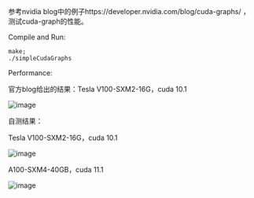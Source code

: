 
参考nvidia blog中的例子https://developer.nvidia.com/blog/cuda-graphs/ ，
测试cuda-graph的性能。

Compile and Run: 

```
make;
./simpleCudaGraphs
```

Performance:


官方blog给出的结果：Tesla V100-SXM2-16G，cuda 10.1

![image](https://user-images.githubusercontent.com/11663212/131632720-bf0e045d-4d04-400e-842a-1ccb97f702e1.png)

自测结果：

Tesla V100-SXM2-16G，cuda 10.1

![image](https://user-images.githubusercontent.com/11663212/131632835-8e5109c7-7fe0-4026-83f1-5337fa8e72af.png)


A100-SXM4-40GB，cuda 11.1

![image](https://user-images.githubusercontent.com/11663212/131632888-299e2aa1-a20c-4df8-a0fe-c511e56907d9.png)

